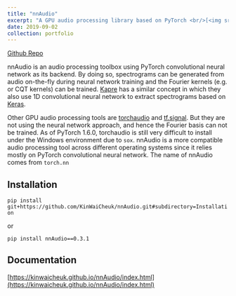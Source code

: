 ```yaml
---
title: "nnAudio"
excerpt: "A GPU audio processing library based on PyTorch <br/>[<img src='/images/nnAudio.png' style='height: auto; width:50%;'>](https://github.com/KinWaiCheuk/nnAudio)"
date: 2019-09-02
collection: portfolio
---
```


[Github Repo](https://github.com/KinWaiCheuk/nnAudio)

nnAudio is an audio processing toolbox using PyTorch convolutional neural network as its backend. By doing so, spectrograms can be generated from audio on-the-fly during neural network training and the Fourier kernels (e.g. or CQT kernels) can be trained. [Kapre](https://github.com/keunwoochoi/kapre) has a similar concept in which they also use 1D convolutional neural network to extract spectrograms based on [Keras](https://keras.io).

Other GPU audio processing tools are [torchaudio](https://github.com/pytorch/audio) and [tf.signal](https://www.tensorflow.org/api_docs/python/tf/signal). But they are not using the neural network approach, and hence the Fourier basis can not be trained. As of PyTorch 1.6.0, torchaudio is still very difficult to install under the Windows environment due to `sox`. nnAudio is a more compatible audio processing tool across different operating systems since it relies mostly on PyTorch convolutional neural network. The name of nnAudio comes from `torch.nn`

## Installation
`pip install git+https://github.com/KinWaiCheuk/nnAudio.git#subdirectory=Installation`

or

`pip install nnAudio==0.3.1`

## Documentation
[https://kinwaicheuk.github.io/nnAudio/index.html](https://kinwaicheuk.github.io/nnAudio/index.html)